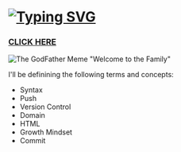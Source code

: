 # [![Typing SVG](https://readme-typing-svg.demolab.com?font=Fira+Code&duration=1300&pause=500&width=435&lines=Isaiah+Oden;Developer;Leader;Strategist;Tactician)](https://git.io/typing-svg)
### [CLICK HERE](https://isaiahoden.github.io/)
![The GodFather Meme "Welcome to the Family"](https://sohl-lab.sdsu.edu/wp-content/uploads/2017/02/63341322.jpg)

I'll be definining the following terms and concepts:
- Syntax
- Push
- Version Control
- Domain
- HTML
- Growth Mindset
- Commit
